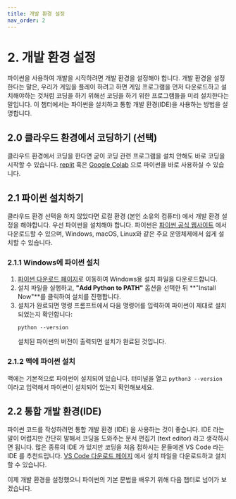 ```yaml
---
title: 개발 환경 설정
nav_order: 2
---
```


# 2. 개발 환경 설정

파이썬을 사용하여 개발을 시작하려면 개발 환경을 설정해야 합니다. 개발 환경을 설정한다는 말은, 우리가 게임을 플레이 하려고 하면 게임 프로그램을 먼저 다운로드하고 설치해야하는 것처럼 코딩을 하기 위해선 코딩을 하기 위한 프로그램들을 미리 설치한다는 말입니다. 이 챕터에서는 파이썬을 설치하고 통합 개발 환경(IDE)을 사용하는 방법을 설명합니다.

## 2.0 클라우드 환경에서 코딩하기 (선택)

클라우드 환경에서 코딩을 한다면 굳이 코딩 관련 프로그램을 설치 안해도 바로 코딩을 시작할 수 있습니다. [replit](https://replit.com/) 혹은 [Google Colab](https://colab.research.google.com/) 으로 파이썬을 바로 사용하실 수 있습니다.

## 2.1 파이썬 설치하기

클라우드 환경 선택을 하지 않았다면 로컬 환경 (본인 소유의 컴퓨터) 에서 개발 환경 설정을 해야합니다. 우선 파이썬을 설치해야 합니다. 파이썬은 [파이썬 공식 웹사이트](https://www.python.org/downloads/) 에서 다운로드할 수 있으며, Windows, macOS, Linux와 같은 주요 운영체제에서 쉽게 설치할 수 있습니다.

### 2.1.1 Windows에 파이썬 설치

1. [파이썬 다운로드 페이지](https://www.python.org/downloads/)로 이동하여 Windows용 설치 파일을 다운로드합니다.
2. 설치 파일을 실행하고, **"Add Python to PATH"** 옵션을 선택한 뒤 **"Install Now"**를 클릭하여 설치를 진행합니다.
3. 설치가 완료되면 명령 프롬프트에서 다음 명령어를 입력하여 파이썬이 제대로 설치되었는지 확인합니다:
   ```
   python --version
   ```
   설치된 파이썬의 버전이 출력되면 설치가 완료된 것입니다.

### 2.1.2 맥에 파이썬 설치

맥에는 기본적으로 파이썬이 설치되어 있습니다. 터미널을 열고 `python3 --version` 이라고 입력해서 파이썬이 설치되어 있는지 확인해보세요.

## 2.2 통합 개발 환경(IDE)

파이썬 코드를 작성하려면 통합 개발 환경 (IDE) 을 사용하는 것이 좋습니다. IDE 라는 말이 어렵지만 간단히 말해서 코딩을 도와주는 문서 편집기 (text editor) 라고 생각하시면 됩니다. 많은 종류의 IDE 가 있지만 코딩을 처음 접하시는 문들에겐 VS Code 라는 IDE 를 추천드립니다. [VS Code 다운로드 페이지](https://code.visualstudio.com/) 에서 설치 파일을 다운로드하고 설치할 수 있습니다.

이제 개발 환경을 설정했으니 파이썬의 기본 문법을 배우기 위해 다음 챕터로 넘어가 보겠습니다.

